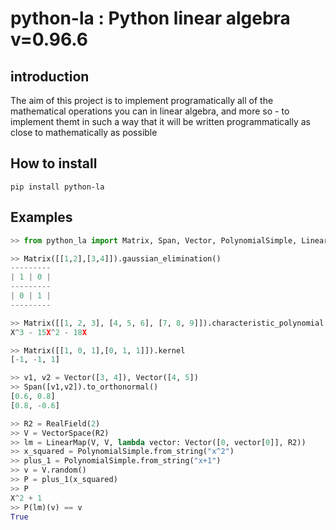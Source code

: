 # python-la : Python linear algebra v=0.96.6
## introduction
The aim of this project is to implement programatically all of the mathematical operations you can in linear algebra, and more so - to implement themt in such a way that it will be written programmatically as close to mathematically as possible

## How to install
```pip install python-la```
## Examples
```python
>> from python_la import Matrix, Span, Vector, PolynomialSimple, LinearMap, RealField, VectorSpace

>> Matrix([[1,2],[3,4]]).gaussian_elimination()
---------
| 1 | 0 |
---------
| 0 | 1 |
---------

>> Matrix([[1, 2, 3], [4, 5, 6], [7, 8, 9]]).characteristic_polynomial
X^3 - 15X^2 - 18X

>> Matrix([[1, 0, 1],[0, 1, 1]]).kernel
[-1, -1, 1]

>> v1, v2 = Vector([3, 4]), Vector([4, 5])
>> Span([v1,v2]).to_orthonormal()
[0.6, 0.8]
[0.8, -0.6]

>> R2 = RealField(2)
>> V = VectorSpace(R2)
>> lm = LinearMap(V, V, lambda vector: Vector([0, vector[0]], R2))
>> x_squared = PolynomialSimple.from_string("x^2")
>> plus_1 = PolynomialSimple.from_string("x+1")
>> v = V.random()
>> P = plus_1(x_squared)
>> P
X^2 + 1
>> P(lm)(v) == v
True
```